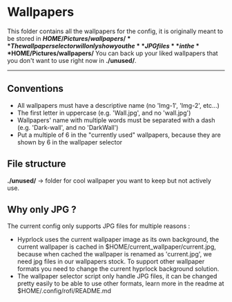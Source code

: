 # Wallpapers

This folder contains all the wallpapers for the config, it is originally meant to be stored in **$HOME/Pictures/wallpapers/**
The wallpaper selector will only show you the **JPG files** in the **$HOME/Pictures/wallpapers/**
You can back up your liked wallpapers that you don't want to use right now in **./unused/**.

---

## Conventions

- All wallpapers must have a descriptive name (no 'Img-1', 'Img-2', etc...)
- The first letter in uppercase (e.g. 'Wall.jpg', and no 'wall.jpg')
- Wallpapers' name with multiple words must be separated with a dash (e.g. 'Dark-wall', and no 'DarkWall')
- Put a multiple of 6 in the "currently used" wallpapers, because they are shown by 6 in the wallpaper selector

## File structure

**./unused/** -> folder for cool wallpaper you want to keep but not actively use.

## Why only JPG ?
The current config only supports JPG files for multiple reasons :

- Hyprlock uses the current wallpaper image as its own background, the current wallpaper is cached in $HOME/current_wallpaper/current.jpg, because when cached the wallpaper is renamed as 'current.jpg', we need jpg files in our wallpapers stock. To support other wallpaper formats you need to change the current hyprlock background solution.
- The wallpaper selector script only handle JPG files, it can be changed pretty easily to be able to use other formats, learn more in the readme at $HOME/.config/rofi/README.md
